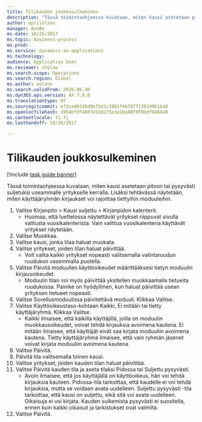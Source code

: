 ```yaml
--- 
title: Tilikauden joukkosulkeminen
description: "Tässä toimintaohjeessa kuvataan, miten kausi asetetaan pitoon tai pysyvästi suljetuksi useammalle yritykselle kerralla."
author: aprilolson
manager: AnnBe
ms.date: 10/25/2017
ms.topic: business-process
ms.prod: 
ms.service: dynamics-ax-applications
ms.technology: 
audience: Application User
ms.reviewer: shylaw
ms.search.scope: Operations
ms.search.region: Global
ms.author: aolson
ms.search.validFrom: 2016-06-30
ms.dyn365.ops.version: AX 7.0.0
ms.translationtype: HT
ms.sourcegitcommit: ef3cad6538d9efbd1c1881f4b7d771382d9b1ba8
ms.openlocfilehash: 1954bfdf4807e91d275e3a1ba80f959bdf9464a8
ms.contentlocale: fi-fi
ms.lasthandoff: 10/26/2017

---
```

# <a name="mass-financial-period-close"></a>Tilikauden joukkosulkeminen

[!include [task guide banner](../../includes/task-guide-banner.md)]

Tässä toimintaohjeessa kuvataan, miten kausi asetetaan pitoon tai pysyvästi suljetuksi useammalle yritykselle kerralla. Lisäksi tehtävässä näytetään, miten käyttäjäryhmän kirjaukset voi rajoittaa tiettyihin moduuleihin.

1. Valitse Kirjanpito > Kausi suljettu > Kirjanpidon kalenterit.
    * Huomaa, että luettelossa näytettävät yritykset riippuvat sivulla valitusta vuosikalenterista. Vain valittua vuosikalenteria käyttävät yritykset näytetään.  
2. Valitse Muokkaa.
3. Valitse kausi, jonka tilaa haluat muokata.
4. Valitse yritykset, joiden tilan haluat päivittää.
    * Voit valita kaikki yritykset nopeasti valitsemalla valintaruudun ruudukon vasemmalla puolella.  
5. Valitse Päivitä moduulien käyttöoikeudet määrittääksesi tietyn moduulin kirjausoikeudet.
    * Moduulin tilan voi myös päivittää yksitellen muokkaamalla tietueita ruudukossa. Painike on hyödyllinen, kun haluat päivittää usean yrityksen tietueet nopeasti.  
6. Valitse Sovellusmoduulissa päivitettävä moduuli. Klikkaa Valitse.
7. Valitse Käyttöoikeustaso-kohtaan Kaikki, Ei mitään tai tietty käyttäjäryhmä. Klikkaa Valitse.
    * Kaikki ilmaisee, että kaikilla käyttäjillä, joilla on moduulin muokkausoikeudet, voivat tehdä kirjauksia avoimena kautena. Ei mitään ilmaisee, että käyttäjät eivät saa kirjata moduuliin avoimena kautena. Tietty käyttäjäryhmä ilmaisee, että vain ryhmän jäsenet voivat kirjata moduuliin avoimena kautena.  
8. Valitse Päivitä.
9. Päivitä tila valitsemalla toinen kausi.
10. Valitse yritykset, joiden kauden tilan haluat päivittää.
11. Valitse Päivitä kauden tila ja aseta tilaksi Pidossa tai Suljettu pysyvästi.
    * Avoin ilmaisee, että jos käyttäjällä on käyttöoikeus, hän voi tehdä kirjauksia kauteen. Pidossa-tila tarkoittaa, että kaudelle ei voi tehdä kirjauksia, mutta se voidaan avata uudelleen. Suljettu pysyvästi -tila tarkoittaa, että kausi on suljettu, eikä sitä voi avata uudelleen. Oikaisuja ei voi kirjata. Kauden sulkemista pysyvästi ei suositella, ennen kuin kaikki oikaisut ja tarkistukset ovat valmiita.  
12. Valitse Päivitä.


